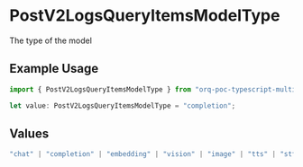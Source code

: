# PostV2LogsQueryItemsModelType

The type of the model

## Example Usage

```typescript
import { PostV2LogsQueryItemsModelType } from "orq-poc-typescript-multi-env-version/models/operations";

let value: PostV2LogsQueryItemsModelType = "completion";
```

## Values

```typescript
"chat" | "completion" | "embedding" | "vision" | "image" | "tts" | "stt" | "rerank"
```
